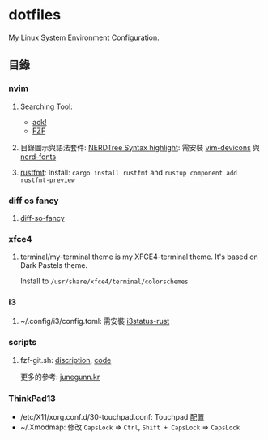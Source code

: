 # dotfiles

My Linux System Environment Configuration.


## 目錄

### nvim

1. Searching Tool:
    * [ack!](https://beyondgrep.com/install/)
    * [FZF](https://github.com/junegunn/fzf/blob/master/README-VIM.md)

1. 目錄圖示與語法套件: [NERDTree Syntax highlight](https://github.com/tiagofumo/vim-nerdtree-syntax-highlight):
    需安裝 [vim-devicons](https://github.com/ryanoasis/vim-devicons.git) 與 [nerd-fonts](https://github.com/ryanoasis/nerd-fonts#option-7-unofficial-arch-user-repository-aur)

1. [rustfmt](https://github.com/rust-lang/rust.vim):
    Install: `cargo install rustfmt` and `rustup component add rustfmt-preview`


### diff os fancy

1. [diff-so-fancy](https://github.com/so-fancy/diff-so-fancy)

### xfce4

1. terminal/my-terminal.theme is my XFCE4-terminal theme. It's based on Dark Pastels theme.

    Install to `/usr/share/xfce4/terminal/colorschemes`

### i3

1. ~/.config/i3/config.toml: 需安裝 [i3status-rust](https://github.com/greshake/i3status-rust)

### scripts

1. fzf-git.sh: [discription](https://junegunn.kr/2016/07/fzf-git/), [code](https://gist.github.com/junegunn/8b572b8d4b5eddd8b85e5f4d40f17236)

    更多的參考: [junegunn.kr](https://junegunn.kr/)

### ThinkPad13

* /etc/X11/xorg.conf.d/30-touchpad.conf: Touchpad 配置
* ~/.Xmodmap: 修改 `CapsLock` => `Ctrl`, `Shift + CapsLock` => `CapsLock`


